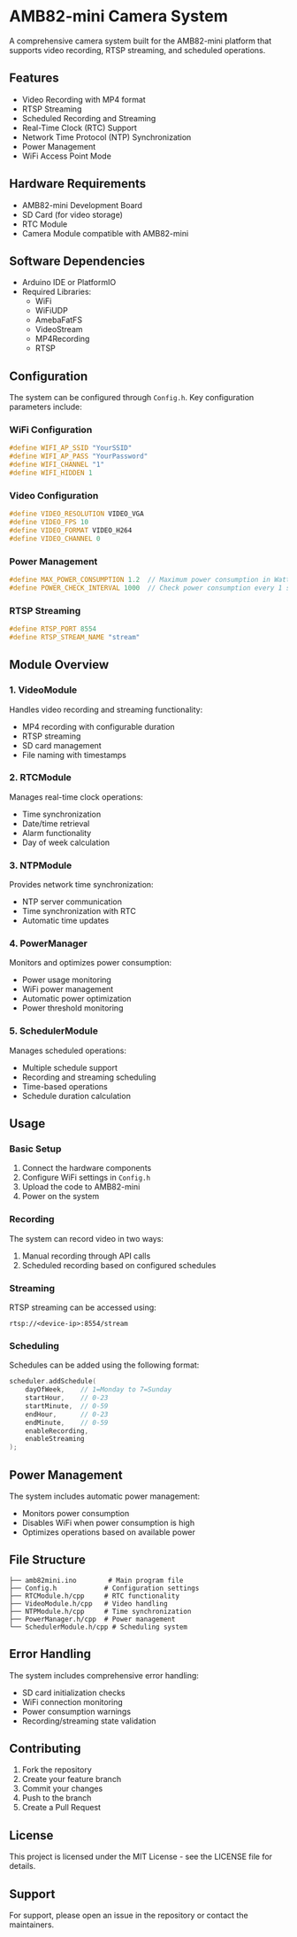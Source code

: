 # AMB82-mini Camera System

A comprehensive camera system built for the AMB82-mini platform that supports video recording, RTSP streaming, and scheduled operations.

## Features

- Video Recording with MP4 format
- RTSP Streaming
- Scheduled Recording and Streaming
- Real-Time Clock (RTC) Support
- Network Time Protocol (NTP) Synchronization
- Power Management
- WiFi Access Point Mode

## Hardware Requirements

- AMB82-mini Development Board
- SD Card (for video storage)
- RTC Module
- Camera Module compatible with AMB82-mini

## Software Dependencies

- Arduino IDE or PlatformIO
- Required Libraries:
  - WiFi
  - WiFiUDP
  - AmebaFatFS
  - VideoStream
  - MP4Recording
  - RTSP

## Configuration

The system can be configured through `Config.h`. Key configuration parameters include:

### WiFi Configuration
```cpp
#define WIFI_AP_SSID "YourSSID"
#define WIFI_AP_PASS "YourPassword"
#define WIFI_CHANNEL "1"
#define WIFI_HIDDEN 1
```

### Video Configuration
```cpp
#define VIDEO_RESOLUTION VIDEO_VGA
#define VIDEO_FPS 10
#define VIDEO_FORMAT VIDEO_H264
#define VIDEO_CHANNEL 0
```

### Power Management
```cpp
#define MAX_POWER_CONSUMPTION 1.2  // Maximum power consumption in Watts
#define POWER_CHECK_INTERVAL 1000  // Check power consumption every 1 second
```

### RTSP Streaming
```cpp
#define RTSP_PORT 8554
#define RTSP_STREAM_NAME "stream"
```

## Module Overview

### 1. VideoModule
Handles video recording and streaming functionality:
- MP4 recording with configurable duration
- RTSP streaming
- SD card management
- File naming with timestamps

### 2. RTCModule
Manages real-time clock operations:
- Time synchronization
- Date/time retrieval
- Alarm functionality
- Day of week calculation

### 3. NTPModule
Provides network time synchronization:
- NTP server communication
- Time synchronization with RTC
- Automatic time updates

### 4. PowerManager
Monitors and optimizes power consumption:
- Power usage monitoring
- WiFi power management
- Automatic power optimization
- Power threshold monitoring

### 5. SchedulerModule
Manages scheduled operations:
- Multiple schedule support
- Recording and streaming scheduling
- Time-based operations
- Schedule duration calculation

## Usage

### Basic Setup
1. Connect the hardware components
2. Configure WiFi settings in `Config.h`
3. Upload the code to AMB82-mini
4. Power on the system

### Recording
The system can record video in two ways:
1. Manual recording through API calls
2. Scheduled recording based on configured schedules

### Streaming
RTSP streaming can be accessed using:
```
rtsp://<device-ip>:8554/stream
```

### Scheduling
Schedules can be added using the following format:
```cpp
scheduler.addSchedule(
    dayOfWeek,    // 1=Monday to 7=Sunday
    startHour,    // 0-23
    startMinute,  // 0-59
    endHour,      // 0-23
    endMinute,    // 0-59
    enableRecording,
    enableStreaming
);
```

## Power Management

The system includes automatic power management:
- Monitors power consumption
- Disables WiFi when power consumption is high
- Optimizes operations based on available power

## File Structure

```
├── amb82mini.ino        # Main program file
├── Config.h            # Configuration settings
├── RTCModule.h/cpp     # RTC functionality
├── VideoModule.h/cpp   # Video handling
├── NTPModule.h/cpp     # Time synchronization
├── PowerManager.h/cpp  # Power management
└── SchedulerModule.h/cpp # Scheduling system
```

## Error Handling

The system includes comprehensive error handling:
- SD card initialization checks
- WiFi connection monitoring
- Power consumption warnings
- Recording/streaming state validation

## Contributing

1. Fork the repository
2. Create your feature branch
3. Commit your changes
4. Push to the branch
5. Create a Pull Request

## License

This project is licensed under the MIT License - see the LICENSE file for details.

## Support

For support, please open an issue in the repository or contact the maintainers. 